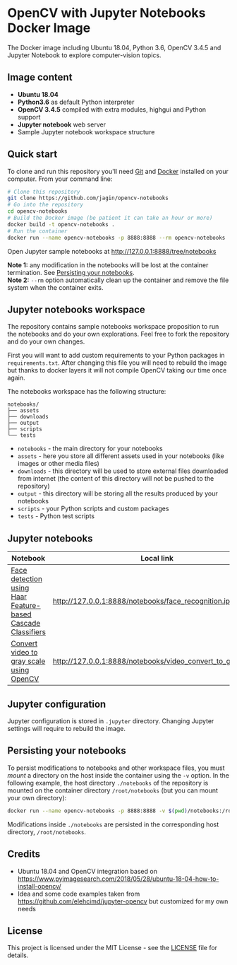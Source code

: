 # OpenCV with Jupyter Notebooks Docker Image

The Docker image including Ubuntu 18.04, Python 3.6, OpenCV 3.4.5 and Jupyter Notebook to explore computer-vision topics. 

## Image content

* **Ubuntu 18.04**
* **Python3.6** as default Python interpreter
* **OpenCV 3.4.5** compiled with extra modules, highgui and Python support
* **Jupyter notebook** web server
* Sample Jupyter notebook workspace structure

## Quick start

To clone and run this repository you'll need [Git](https://git-scm.com) and [Docker](https://www.docker.com/community-edition) installed on your computer. From your command line:

```bash
# Clone this repository
git clone https://github.com/jagin/opencv-notebooks
# Go into the repository
cd opencv-notebooks
# Build the Docker image (be patient it can take an hour or more)
docker build -t opencv-notebooks .
# Run the container
docker run --name opencv-notebooks -p 8888:8888 --rm opencv-notebooks
```

Open Jupyter sample notebooks at http://127.0.0.1:8888/tree/notebooks

**Note 1:** any modification in the notebooks will be lost at the container termination. See [Persisting your notebooks](#persisting-your-notebooks).  
**Note 2:** `--rm` option automatically clean up the container and remove the file system when the container exits.

## Jupyter notebooks workspace

The repository contains sample notebooks workspace proposition to run the notebooks and do your own explorations.
Feel free to fork the repository and do your own changes.

First you will want to add custom requirements to your Python packages in `requirements.txt`. After changing this file you will need to rebuild the image but thanks to docker layers it will not compile OpenCV taking our time once again.

The notebooks workspace has the following structure:

```
notebooks/
├── assets
├── downloads
├── output
├── scripts
└── tests
```
* `notebooks` - the main directory for your notebooks
* `assets` - here you store all different assets used in your notebooks (like images or other media files)
* `downloads` - this directory will be used to store external files downloaded from internet (the content of this directory will not be pushed to the repository)
* `output` - this directory will be storing all the results produced by your notebooks
* `scripts` - your Python scripts and custom packages
* `tests` - Python test scripts

## Jupyter notebooks

| Notebook      | Local link      |
| ------------- | --------------- |
| [Face detection using Haar Feature-based Cascade Classifiers](http://nbviewer.jupyter.org/github/jagin/opencv-notebooks/blob/master/notebooks/face_recognition.ipynb) | http://127.0.0.1:8888/notebooks/face_recognition.ipynb |
| [Convert video to gray scale using OpenCV](http://nbviewer.jupyter.org/github/jagin/opencv-notebooks/blob/master/notebooks/video_convert_to_gray.ipynb) | http://127.0.0.1:8888/notebooks/video_convert_to_gray.ipynb |

## Jupyter configuration

Jupyter configuration is stored in `.jupyter` directory. Changing Jupyter settings will require to rebuild the image. 

## Persisting your notebooks

To persist modifications to notebooks and other workspace files, you must *mount* a directory on the host inside the container using the `-v` option.
In the following example, the host directory `./notebooks` of the repository is mounted on the container directory `/root/notebooks` (but you can mount your own directory):

```bash
docker run --name opencv-notebooks -p 8888:8888 -v $(pwd)/notebooks:/root/notebooks --rm opencv-notebooks
```

Modifications inside `./notebooks` are persisted in the corresponding host directory, `/root/notebooks`.

## Credits

* Ubuntu 18.04 and OpenCV integration based on https://www.pyimagesearch.com/2018/05/28/ubuntu-18-04-how-to-install-opencv/
* Idea and some code examples taken from https://github.com/elehcimd/jupyter-opencv but customized for my own needs

## License

This project is licensed under the MIT License - see the [LICENSE](LICENSE) file for details.
